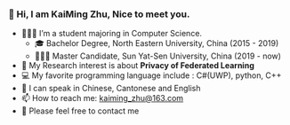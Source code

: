 ### 👋 Hi, I am KaiMing Zhu, Nice to meet you.
- 👨🏻‍🎓 I’m a student majoring in Computer Science.
  - 🎓 Bachelor Degree, North Eastern University, China (2015 - 2019)
  - 👨🏻‍🎓 Master Candidate, Sun Yat-Sen University, China (2019 - now)
- 🔬 My Research interest is about **Privacy of Federated Learning**
- 💻 My favorite programming language include : C#(UWP), python, C++
- 💬 I can speak in Chinese, Cantonese and English
- 📫 How to reach me: kaiming_zhu@163.com
- 🙂 Please feel free to contact me
